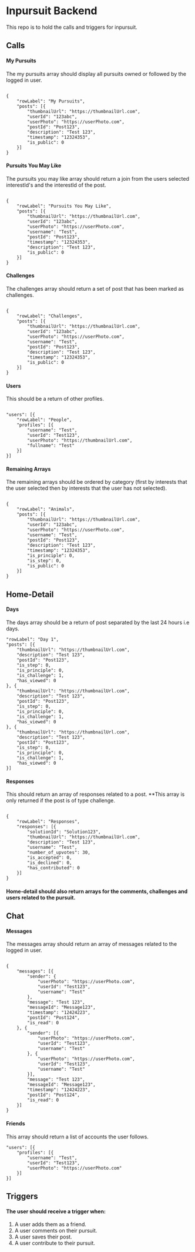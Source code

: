 # Inpursuit Backend

This repo is to hold the calls and triggers for inpursuit.

## Calls

#### My Pursuits

The my pursuits array should display all pursuits owned or followed by the logged in user. 

```

{
    "rowLabel": "My Pursuits",
    "posts": [{
        "thumbnailUrl": "https://thumbnailUrl.com",
        "userId": "123abc",
        "userPhoto": "https://userPhoto.com",
        "postId": "Post123",
        "description": "Test 123",
        "timestamp": "12324353",
        "is_public": 0
    }]
} 
```
#### Pursuits You May Like

The pursuits you may like array should return a join from the users selected interestId's and the interestId of the post. 

``` 

{
    "rowLabel": "Pursuits You May Like",
    "posts": [{
        "thumbnailUrl": "https://thumbnailUrl.com",
        "userId": "123abc",
        "userPhoto": "https://userPhoto.com",
        "username": "Test",
        "postId": "Post123",
        "timestamp": "12324353",
        "description": "Test 123",
        "is_public": 0
    }]
}

```

#### Challenges 

The challenges array should return a set of post that has been marked as challenges.

```

{
    "rowLabel": "Challenges",
    "posts": [{
        "thumbnailUrl": "https://thumbnailUrl.com",
        "userId": "123abc",
        "userPhoto": "https://userPhoto.com",
        "username": "Test",
        "postId": "Post123",
        "description": "Test 123",
        "timestamp": "12324353",
        "is_public": 0
    }]
} 

```
#### Users

This should be a return of other profiles. 

```

"users": [{
    "rowLabel": "People",
    "profiles": [{
        "username": "Test",
        "userId": "Test123",
        "userPhoto": "https://thumbnailUrl.com",
        "fullname": "Test"
    }]
}]

```
#### Remaining Arrays

The remaining arrays should be ordered by category (first by interests that the user selected then by interests that the user has not selected). 

```

{
    "rowLabel": "Animals",
    "posts": [{
        "thumbnailUrl": "https://thumbnailUrl.com",
        "userId": "123abc",
        "userPhoto": "https://userPhoto.com",
        "username": "Test",
        "postId": "Post123",
        "description": "Test 123",
        "timestamp": "12324353",
        "is_principle": 0,
        "is_step": 0,
        "is_public": 0
    }]
}

```
## Home-Detail

#### Days 

The days array should be a return of post separated by the last 24 hours i.e days. 

```
"rowLabel": "Day 1",
"posts": [{
    "thumbnailUrl": "https://thumbnailUrl.com",
    "description": "Test 123",
    "postId": "Post123",
    "is_step": 0,
    "is_principle": 0,
    "is_challenge": 1,
    "has_viewed": 0
}, {
    "thumbnailUrl": "https://thumbnailUrl.com",
    "description": "Test 123",
    "postId": "Post123",
    "is_step": 0,
    "is_principle": 0,
    "is_challenge": 1,
    "has_viewed": 0
}, {
    "thumbnailUrl": "https://thumbnailUrl.com",
    "description": "Test 123",
    "postId": "Post123",
    "is_step": 0,
    "is_principle": 0,
    "is_challenge": 1,
    "has_viewed": 0
}]

```

#### Responses 

This should return an array of responses related to a post. **This array is only returned if the post is of type challenge.

```

{
    "rowLabel": "Responses",
    "responses": [{
        "solutionId": "Solution123",
        "thumbnailUrl": "https://thumbnailUrl.com",
        "description": "Test 123",
        "username": "Test",
        "number_of_upvotes": 30,
        "is_accepted": 0,
        "is_declined": 0,
        "has_contributed": 0
    }]
}

```
#### Home-detail should also return arrays for the comments, challenges and users related to the pursuit. 

## Chat

#### Messages

The messages array should return an array of messages related to the logged in user.

```

{
    "messages": [{
        "sender": {
            "userPhoto": "https://userPhoto.com",
            "userId": "Test123",
            "username": "Test"
        },
        "message": "Test 123",
        "messageId": "Message123",
        "timestamp": "12424223",
        "postId": "Post124",
        "is_read": 0
    }, {
        "sender": [{
            "userPhoto": "https://userPhoto.com",
            "userId": "Test123",
            "username": "Test"
        }, {
            "userPhoto": "https://userPhoto.com",
            "userId": "Test123",
            "username": "Test"
        }],
        "message": "Test 123",
        "messageId": "Message123",
        "timestamp": "12424223",
        "postId": "Post124",
        "is_read": 0
    }]
}

```

#### Friends

This array should return a list of accounts the user follows.

``` 
"users": [{
    "profiles": [{
        "username": "Test",
        "userId": "Test123",
        "userPhoto": "https://userPhoto.com"
    }]
}]

```

## Triggers

#### The user should receive a trigger when:

1. A user adds them as a friend.
2. A user comments on their pursuit.
3. A user saves their post.
4. A user contribute to their pursuit.  

